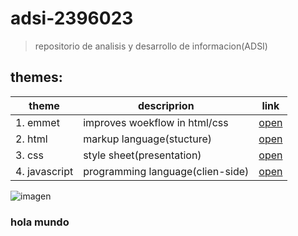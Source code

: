 # adsi-2396023
>   repositorio de analisis y desarrollo de informacion(ADSI)

## themes:

| theme | descriprion | link
| --- | --- | --- |
| 1. emmet	    | improves woekflow in html/css	       |[open](01-emmet/)
| 2. html	    | markup language(stucture)            |[open](02-html/)
| 3. css	    | style sheet(presentation)		       |[open](03-css/)
| 4. javascript	| programming language(clien-side)     |[open](04-javascript/)

![imagen](https://images.unsplash.com/photo-1453728013993-6d66e9c9123a?ixlib=rb-1.2.1&ixid=MnwxMjA3fDB8MHxzZWFyY2h8Mnx8dmlld3xlbnwwfHwwfHw%3D&w=1000&q=80)

### hola mundo 